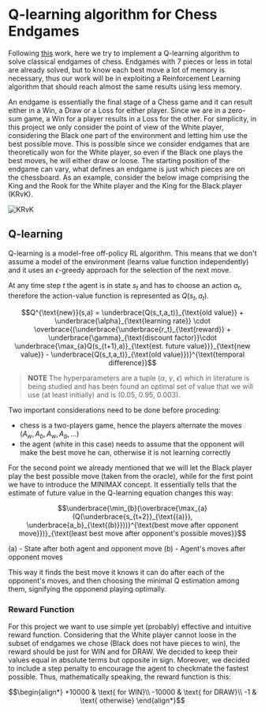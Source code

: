 # Q-learning algorithm for Chess Endgames

Following [this](./Bachelor_s_Project_AI_Boar.pdf) work, here we try to implement a Q-learning algorithm to solve classical endgames of chess. Endgames with 7 pieces or less in total are already solved, but to know each best move a lot of memory is necessary, thus our work will be in exploiting a Reinforcement Learning algorithm that should reach almost the same results using less memory. 

An endgame is essentially the final stage of a Chess game and it can result either in a Win, a Draw or a Loss for either player. Since we are in a zero-sum game, a Win for a player results in a Loss for the other. For simplicity, in this project we only consider the point of view of the White player, considering the Black one part of the environment and letting him use the best possible move. This is possible since we consider endgames that are theoretically won for the White player, so even if the Black one plays the best moves, he will either draw or loose. The starting position of the endgame can vary, what defines an endgame is just which pieces are on the chessboard. As an example, consider the below image comprising the King and the Rook for the White player and the King for the Black player (KRvK). 

![KRvK](KRvK.png)

## Q-learning

Q-learning is a model-free off-policy RL algorithm. This means that we don't assume a model of the environment (learns value function independently) and it uses an $\epsilon$-greedy approach for the selection of the next move. 

At any time step $t$ the agent is in state $s_t$ and has to choose an action $a_t$, therefore the action-value function is represented as $Q(s_t,a_t)$.

```math
Q^{\text{new}}(s,a) = \underbrace{Q(s_t,a_t)}_{\text{old value}} + \underbrace{\alpha}_{\text{learning rate}} \cdot \overbrace{(\underbrace{\underbrace{r_t}_{\text{reward}} + \underbrace{\gamma}_{\text{discount factor}}\cdot \underbrace{\max_{a}Q(s_{t+1},a)}_{\text{est. future value}}}_{\text{new value}} - \underbrace{Q(s_t,a_t)}_{\text{old value}})}^{\text{temporal difference}}
```

>**NOTE**
>The hyperparameters are a tuple ($\alpha$, $\gamma$, $\epsilon$) which in literature is being studied and has been found an optimal set of value that we will use (at least initially) and is (0.05, 0.95, 0.003).

Two important considerations need to be done before proceding:

- chess is a two-players game, hence the players alternate the moves ($A_w,A_b,A_w,A_b,\dots$)
- the agent (white in this case) needs to assume that the opponent will make the best move he can, otherwise it is not learning correctly

For the second point we already mentioned that we will let the Black player play the best possible move (taken from the oracle), while for the first point we have to introduce the MINIMAX concept.
It essentially tells that the estimate of future value in the Q-learning equation changes this way:

```math
\underbrace{\min_{b}(\overbrace{\max_{a}(Q(\underbrace{s_{t+2}}_{\text{(a)}}, \underbrace{a_b}_{\text{(b)}}))}^{\text{best move after opponent move}})}_{\text{least best move after opponent's possible moves}}
```

(a) - State after both agent and opponent move
(b) - Agent's moves after opponent moves

This way it finds the best move it knows it can do after each of the opponent's moves, and then choosing the minimal Q estimation among them, signifying the opponend playing optimally.

### Reward Function

For this project we want to use simple yet (probably) effective and intuitive reward function. Considering that the White player cannot loose in the subset of endgames we chose (Black does not have pieces to win), the reward should be just for WIN and for DRAW. We decided to keep their values equal in absolute terms but opposite in sign. Moreover, we decided to include a step penalty to encourage the agent to checkmate the fastest possible. Thus, mathematically speaking, the reward function is this:

```math
\begin{align*}
    +10000 & \text{ for WIN}\\
    -10000 & \text{ for DRAW}\\
    -1 & \text{ otherwise}
\end{align*}
```

